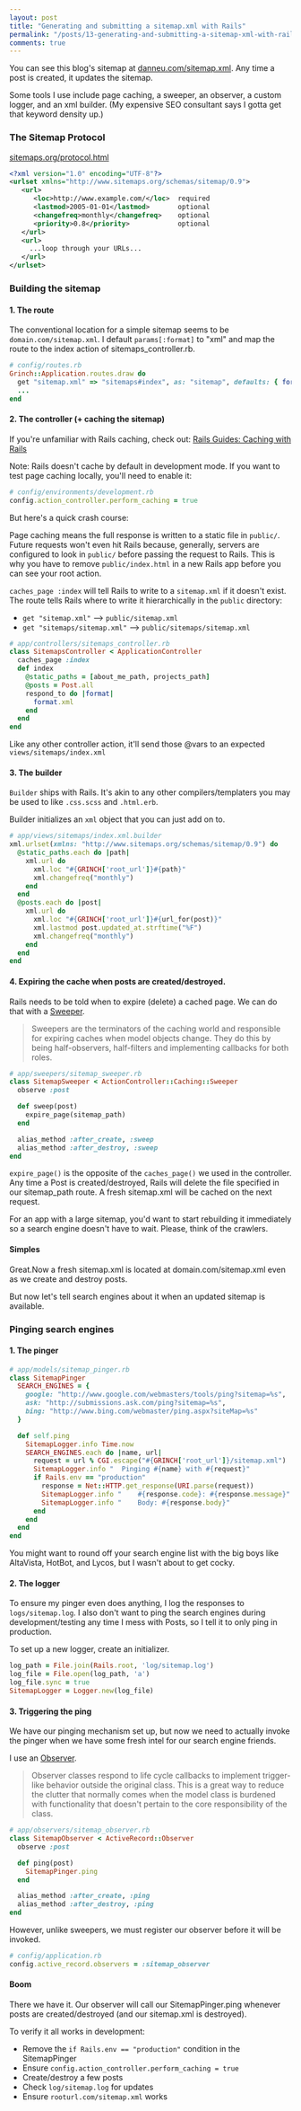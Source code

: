 ```yaml
---
layout: post
title: "Generating and submitting a sitemap.xml with Rails"
permalink: "/posts/13-generating-and-submitting-a-sitemap-xml-with-rails"
comments: true
---
```


You can see this blog's sitemap at [danneu.com/sitemap.xml](http://danneu.com/sitemap.xml). Any time a post is created, it updates the sitemap.

Some tools I use include page caching, a sweeper, an observer, a custom
logger, and an xml builder. (My expensive SEO consultant says I gotta get that
keyword density up.)

### The Sitemap Protocol

[sitemaps.org/protocol.html](http://www.sitemaps.org/protocol.html)

~~~ xml
<?xml version="1.0" encoding="UTF-8"?>
<urlset xmlns="http://www.sitemaps.org/schemas/sitemap/0.9">
   <url>
      <loc>http://www.example.com/</loc>  required
      <lastmod>2005-01-01</lastmod>       optional
      <changefreq>monthly</changefreq>    optional
      <priority>0.8</priority>            optional
   </url>
   <url>
     ...loop through your URLs...
   </url>
</urlset> 
~~~

### Building the sitemap

#### 1. The route

The conventional location for a simple sitemap seems to be `domain.com/sitemap.xml`. I default `params[:format]` to "xml" and map the route to the index action of sitemaps_controller.rb.

~~~ ruby
# config/routes.rb
Grinch::Application.routes.draw do
  get "sitemap.xml" => "sitemaps#index", as: "sitemap", defaults: { format: "xml" }
  ...
end
~~~

#### 2. The controller (+ caching the sitemap)

If you're unfamiliar with Rails caching, check out: [Rails Guides: Caching with Rails](http://guides.rubyonrails.org/caching_with_rails.html)

Note: Rails doesn't cache by default in development mode. If you want to test page caching locally, you'll need to enable it:

~~~ ruby
# config/environments/development.rb
config.action_controller.perform_caching = true
~~~

But here's a quick crash course:

Page caching means the full response is written to a static file in `public/`. Future requests won't even hit Rails because, generally, servers are configured to look in `public/` before passing the request to Rails. This is why you have to remove `public/index.html` in a new Rails app before you can see your root action.

`caches_page :index` will tell Rails to write to a `sitemap.xml` if it doesn't exist. The route tells Rails where to write it hierarchically in the `public` directory:

* `get "sitemap.xml"` --> `public/sitemap.xml`
* `get "sitemaps/sitemap.xml"` --> `public/sitemaps/sitemap.xml`

~~~ ruby
# app/controllers/sitemaps_controller.rb
class SitemapsController < ApplicationController
  caches_page :index
  def index
    @static_paths = [about_me_path, projects_path]
    @posts = Post.all
    respond_to do |format|
      format.xml
    end
  end
end
~~~

Like any other controller action, it'll send those @vars to an expected `views/sitemaps/index.xml`

#### 3. The builder

`Builder` ships with Rails. It's akin to any other compilers/templaters you may be used to like `.css.scss` and `.html.erb`.

Builder initializes an `xml` object that you can just add on to.

~~~ ruby
# app/views/sitemaps/index.xml.builder
xml.urlset(xmlns: "http://www.sitemaps.org/schemas/sitemap/0.9") do
  @static_paths.each do |path|
    xml.url do
      xml.loc "#{GRINCH['root_url']}#{path}"
      xml.changefreq("monthly")
    end
  end
  @posts.each do |post|
    xml.url do
      xml.loc "#{GRINCH['root_url']}#{url_for(post)}"
      xml.lastmod post.updated_at.strftime("%F")
      xml.changefreq("monthly")
    end
  end
end
~~~

#### 4. Expiring the cache when posts are created/destroyed.

Rails needs to be told when to expire (delete) a cached page. We can do
that with a [Sweeper](http://api.rubyonrails.org/classes/ActionController/Caching/Sweeping.html).

> Sweepers are the terminators of the caching world and responsible for expiring caches when model objects change. They do this by being half-observers, half-filters and implementing callbacks for both roles.

~~~ ruby
# app/sweepers/sitemap_sweeper.rb
class SitemapSweeper < ActionController::Caching::Sweeper
  observe :post

  def sweep(post)
    expire_page(sitemap_path)
  end

  alias_method :after_create, :sweep
  alias_method :after_destroy, :sweep
end
~~~

`expire_page()` is the opposite of the `caches_page()` we used in the
controller. Any time a Post is created/destroyed, Rails will delete the
file specified in our sitemap_path route. A fresh sitemap.xml will be
cached on the next request.

For an app with a large sitemap, you'd want to start rebuilding it
immediately so a search engine doesn't have to wait. Please, think of the crawlers.

#### Simples

Great.Now a fresh sitemap.xml is located at domain.com/sitemap.xml even as we create and destroy posts.  

But now let's tell search engines about it when an updated sitemap is
available.

### Pinging search engines

#### 1. The pinger

~~~ ruby
# app/models/sitemap_pinger.rb
class SitemapPinger 
  SEARCH_ENGINES = {
    google: "http://www.google.com/webmasters/tools/ping?sitemap=%s",
    ask: "http://submissions.ask.com/ping?sitemap=%s",
    bing: "http://www.bing.com/webmaster/ping.aspx?siteMap=%s"
  }

  def self.ping
    SitemapLogger.info Time.now
    SEARCH_ENGINES.each do |name, url|
      request = url % CGI.escape("#{GRINCH['root_url']}/sitemap.xml")  
      SitemapLogger.info "  Pinging #{name} with #{request}"
      if Rails.env == "production"
        response = Net::HTTP.get_response(URI.parse(request))
        SitemapLogger.info "    #{response.code}: #{response.message}"
        SitemapLogger.info "    Body: #{response.body}"
      end
    end
  end
end
~~~

You might want to round off your search engine list with the big boys like
AltaVista, HotBot, and Lycos, but I wasn't about to get cocky.

#### 2. The logger

To ensure my pinger even does anything, I log the responses to
`logs/sitemap.log`. I also don't want to ping the search engines during
development/testing any time I mess with Posts, so I tell it to only ping in
production.

To set up a new logger, create an initializer.

~~~ ruby
log_path = File.join(Rails.root, 'log/sitemap.log')
log_file = File.open(log_path, 'a')
log_file.sync = true
SitemapLogger = Logger.new(log_file)
~~~

#### 3. Triggering the ping

We have our pinging mechanism set up, but now we need to actually invoke the pinger
when we have some fresh intel for our search engine friends.

I use an
[Observer](http://api.rubyonrails.org/classes/ActiveRecord/Observer.html).

> Observer classes respond to life cycle callbacks to implement trigger-like behavior outside the original class. This is a great way to reduce the clutter that normally comes when the model class is burdened with functionality that doesn't pertain to the core responsibility of the class.

~~~ ruby
# app/observers/sitemap_observer.rb
class SitemapObserver < ActiveRecord::Observer
  observe :post

  def ping(post)
    SitemapPinger.ping
  end

  alias_method :after_create, :ping
  alias_method :after_destroy, :ping
end
~~~

However, unlike sweepers, we must register our observer before it will be
invoked.

~~~ ruby
# config/application.rb
config.active_record.observers = :sitemap_observer
~~~

#### Boom

There we have it. Our observer will call our SitemapPinger.ping whenever
posts are created/destroyed (and our sitemap.xml is destroyed). 

To verify it all works in development: 

* Remove the `if Rails.env == "production"` condition in
the SitemapPinger
* Ensure `config.action_controller.perform_caching = true`
* Create/destroy a few posts
* Check `log/sitemap.log` for updates
* Ensure `rooturl.com/sitemap.xml` works




